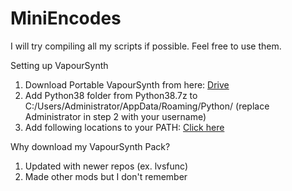 # MiniEncodes

I will try compiling all my scripts if possible. Feel free to use them.

Setting up VapourSynth
1. Download Portable VapourSynth from here: [Drive](https://drive.google.com/file/d/1EpU8QdSJl5pgoH_Q25UsghZn7NfsuLx6/view?usp=sharing) 
2. Add Python38 folder from Python38.7z to C:/Users/Administrator/AppData/Roaming/Python/
(replace Administrator in step 2 with your username)
3. Add following locations to your PATH: [Click here](https://github.com/Soaibkhan38/MiniEncodes/blob/main/Folders%20to%20add%20to%20path%20for%20VS.txt)

Why download my VapourSynth Pack?
1. Updated with newer repos (ex. lvsfunc)
2. Made other mods but I don't remember
